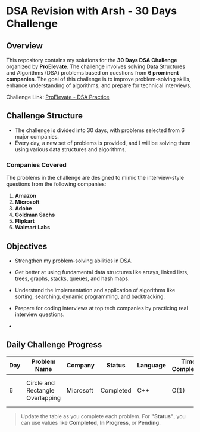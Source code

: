 # DSA Revision with Arsh - 30 Days Challenge

## Overview

This repository contains my solutions for the **30 Days DSA Challenge** organized by **ProElevate**. The challenge involves solving Data Structures and Algorithms (DSA) problems based on questions from **6 prominent companies**. The goal of this challenge is to improve problem-solving skills, enhance understanding of algorithms, and prepare for technical interviews.

Challenge Link: [ProElevate - DSA Practice](https://www.proelevate.in/dsa-practice/6-companies-30-days)

## Challenge Structure

- The challenge is divided into 30 days, with problems selected from 6 major companies.
- Every day, a new set of problems is provided, and I will be solving them using various data structures and algorithms.

### Companies Covered
The problems in the challenge are designed to mimic the interview-style questions from the following companies:
1. **Amazon**
2. **Microsoft**
3. **Adobe**
4. **Goldman Sachs**
5. **Flipkart**
6. **Walmart Labs**

## Objectives
- Strengthen my problem-solving abilities in DSA.
- Get better at using fundamental data structures like arrays, linked lists, trees, graphs, stacks, queues, and hash maps.
- Understand the implementation and application of algorithms like sorting, searching, dynamic programming, and backtracking.
- Prepare for coding interviews at top tech companies by practicing real interview questions.

- 
## Daily Challenge Progress
| Day | Problem Name                          | Company   | Status    | Language | Time Complexity | Space Complexity | Link                                                              |
|-----|---------------------------------------|-----------|-----------|----------|-----------------|------------------|-------------------------------------------------------------------|
| 6   | Circle and Rectangle Overlapping      | Microsoft | Completed | C++      | O(1)            | O(1)             | [Circle and Rectangle Overlapping - LeetCode](https://leetcode.com/problems/circle-and-rectangle-overlapping/description/) |



> Update the table as you complete each problem. For **"Status"**, you can use values like **Completed**, **In Progress**, or **Pending**.

